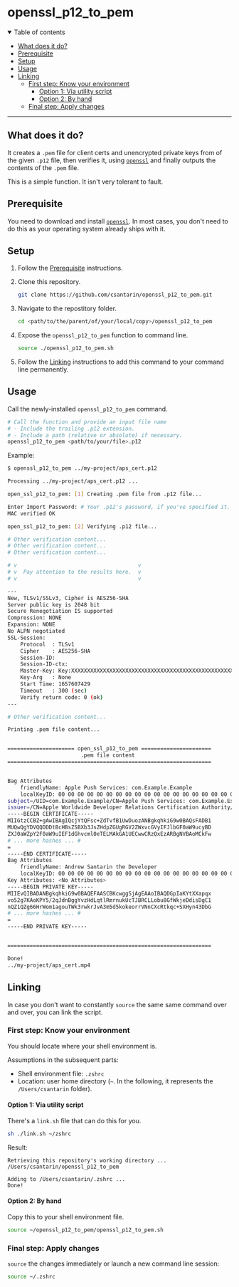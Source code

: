 # openssl_p12_to_pem

<details open>

<summary>Table of contents</summary>

- [What does it do?](#what-does-it-do)
- [Prerequisite](#prerequisite)
- [Setup](#setup)
- [Usage](#usage)
- [Linking](#linking)
	- [First step: Know your environment](#first-step-know-your-environment)
		- [Option 1: Via utility script](#option-1-via-utility-script)
		- [Option 2: By hand](#option-2-by-hand)
	- [Final step: Apply changes](#final-step-apply-changes)

</details>

---

## What does it do?

It creates a `.pem` file for client certs and unencrypted private keys from of the given `.p12` file, then verifies it, using [`openssl`](https://www.openssl.org/docs/man1.1.1/man1/openssl-pkcs12.html) and finally outputs the contents of the `.pem` file.

This is a simple function. It isn't very tolerant to fault.


## Prerequisite

You need to download and install [`openssl`](https://www.openssl.org). In most cases, you don't need to do this as your operating system already ships with it.

## Setup

1. Follow the [Prerequisite](#prerequisite) instructions.

2. Clone this repository.
    ```sh
	git clone https://github.com/csantarin/openssl_p12_to_pem.git
    ```

3. Navigate to the repostitory folder.
	```sh
	cd <path/to/the/parent/of/your/local/copy>/openssl_p12_to_pem
	```

4. Expose the `openssl_p12_to_pem` function to command line.

	```sh
	source ./openssl_p12_to_pem.sh 
	```

5. Follow the [Linking](#linking) instructions to add this command to your command line permanently.

## Usage

Call the newly-installed `openssl_p12_to_pem` command.

```sh
# Call the function and provide an input file name
# - Include the trailing .p12 extension.
# - Include a path (relative or absolute) if necessary.
openssl_p12_to_pem <path/to/your/file>.p12
```

Example:

```sh
$ openssl_p12_to_pem ../my-project/aps_cert.p12

Processing ../my-project/aps_cert.p12 ...

open_ssl_p12_to_pem: [1] Creating .pem file from .p12 file...

Enter Import Password: # Your .p12's password, if you've specified it.
MAC verified OK

open_ssl_p12_to_pem: [2] Verifying .p12 file...

# Other verification content...
# Other verification content...
# Other verification content...

# v                                      v
# v  Pay attention to the results here.  v
# v                                      v

---
New, TLSv1/SSLv3, Cipher is AES256-SHA
Server public key is 2048 bit
Secure Renegotiation IS supported
Compression: NONE
Expansion: NONE
No ALPN negotiated
SSL-Session:
    Protocol  : TLSv1
    Cipher    : AES256-SHA
    Session-ID: 
    Session-ID-ctx: 
    Master-Key: Key:XXXXXXXXXXXXXXXXXXXXXXXXXXXXXXXXXXXXXXXXXXXXXXXXXXXXXXXXXXXXXXXXXXXXXXXXXXXXXXXXXXXXXXXXXXXX
    Key-Arg   : None
	Start Time: 1657607429
    Timeout   : 300 (sec)
    Verify return code: 0 (ok)
---

# Other verification content...

Printing .pem file content...


===================== open_ssl_p12_to_pem ======================
                       .pem file content                        
================================================================


Bag Attributes
    friendlyName: Apple Push Services: com.Example.Example 
    localKeyID: 00 00 00 00 00 00 00 00 00 00 00 00 00 00 00 00 00 00 00 00 # A real localKeyID wouldn't be all 0s.
subject=/UID=com.Example.Example/CN=Apple Push Services: com.Example.Example/OU=4CWUR7L6M7/C=US
issuer=/CN=Apple Worldwide Developer Relations Certification Authority/OU=G4/O=Apple Inc./C=US
-----BEGIN CERTIFICATE-----
MIIGtzCCBZ+gAwIBAgIQcjYtQFsc+ZdTvfB1UwDuozANBgkqhkiG9w0BAQsFADB1
MUQwQgYDVQQDDDtBcHBsZSBXb3JsZHdpZGUgRGV2ZWxvcGVyIFJlbGF0aW9ucyBD
ZXJ0aWZpY2F0aW9uIEF1dGhvcml0eTELMAkGA1UECwwCRzQxEzARBgNVBAoMCkFw
# ... more hashes ... #
=
-----END CERTIFICATE-----
Bag Attributes
    friendlyName: Andrew Santarin the Developer
    localKeyID: 00 00 00 00 00 00 00 00 00 00 00 00 00 00 00 00 00 00 00 00 # A real localKeyID wouldn't be all 0s.
Key Attributes: <No Attributes>
-----BEGIN PRIVATE KEY-----
MIIEvQIBADANBgkqhkiG9w0BAQEFAASCBKcwggSjAgEAAoIBAQDGpIaKYtXXapqx
vo52g7KAoKPY5/2qJdnBggYvzHdLqtlRmrnukUcTJBRCLLobu8GfWkjeDdisDgC1
nQZ1QZg66HrWom1agouTWk3rwkrJvA3m5d5kokeorrVNnCXcRtkqc+SXHyn43DbG
# ... more hashes ... #
=
-----END PRIVATE KEY-----


================================================================

Done!
../my-project/aps_cert.mp4
```

## Linking

In case you don't want to constantly `source` the same same command over and over, you can link the script.

### First step: Know your environment

You should locate where your shell environment is.

Assumptions in the subsequent parts:
- Shell environment file: `.zshrc`
- Location: user home directory (`~`. In the following, it represents the `/Users/csantarin` folder).

#### Option 1: Via utility script

There's a `link.sh` file that can do this for you.

```sh
sh ./link.sh ~/zshrc
```

Result:

```
Retrieving this repository's working directory ...
/Users/csantarin/openssl_p12_to_pem

Adding to /Users/csantarin/.zshrc ...
Done!
```

#### Option 2: By hand

Copy this to your shell environment file.

```sh
source ~/openssl_p12_to_pem/openssl_p12_to_pem.sh
```

### Final step: Apply changes

`source` the changes immediately or launch a new command line session:

```sh
source ~/.zshrc
```
